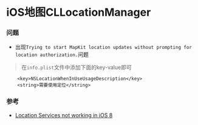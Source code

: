 # iOS地图CLLocationManager

### 问题
* 出现`Trying to start MapKit location updates without prompting for location authorization.`问题
> 在`info.plist`文件中添加下面的key-value即可
> 
```
	<key>NSLocationWhenInUseUsageDescription</key>
    <string>需要使用定位</string>   	
```


### 参考
* [Location Services not working in iOS 8](http://stackoverflow.com/questions/24062509/location-services-not-working-in-ios-8)